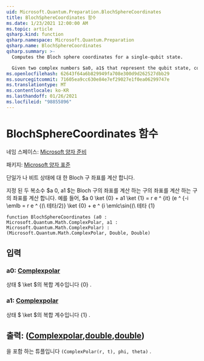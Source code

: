 ```yaml
---
uid: Microsoft.Quantum.Preparation.BlochSphereCoordinates
title: BlochSphereCoordinates 함수
ms.date: 1/23/2021 12:00:00 AM
ms.topic: article
qsharp.kind: function
qsharp.namespace: Microsoft.Quantum.Preparation
qsharp.name: BlochSphereCoordinates
qsharp.summary: >-
  Computes the Bloch sphere coordinates for a single-qubit state.

  Given two complex numbers $a0, a1$ that represent the qubit state, computes coordinates on the Bloch sphere such that $a0 \ket{0} + a1 \ket{1} = r e^{it}(e^{-i \phi /2}\cos{(\theta/2)}\ket{0}+e^{i \phi /2}\sin{(\theta/2)}\ket{1})$.
ms.openlocfilehash: 62643f64a6b829949fa708e300d9d262527dbb29
ms.sourcegitcommit: 71605ea9cc630e84e7ef29027e1f0ea06299747e
ms.translationtype: MT
ms.contentlocale: ko-KR
ms.lasthandoff: 01/26/2021
ms.locfileid: "98855896"
---
```

# <a name="blochspherecoordinates-function"></a>BlochSphereCoordinates 함수

네임 스페이스: [Microsoft 양자 준비](xref:Microsoft.Quantum.Preparation)

패키지: [Microsoft 양자 표준](https://nuget.org/packages/Microsoft.Quantum.Standard)


단일가 나 비트 상태에 대 한 Bloch 구 좌표를 계산 합니다.

지정 된 두 복소수 $a 0, a1 $는 Bloch 구의 좌표를 계산 하는 구의 좌표를 계산 하는 구의 좌표를 계산 합니다. 예를 들어, $a 0 \ket {0} + a1 \ket {1} = r e ^ {it} (e ^ {-i \emlb = r e ^ {(\ 테타/2)} \ket {0} + e ^ {i \emlc\sin{(\ 테타 {1}

```qsharp
function BlochSphereCoordinates (a0 : Microsoft.Quantum.Math.ComplexPolar, a1 : Microsoft.Quantum.Math.ComplexPolar) : (Microsoft.Quantum.Math.ComplexPolar, Double, Double)
```


## <a name="input"></a>입력

### <a name="a0--complexpolar"></a>a0: [Complexpolar](xref:Microsoft.Quantum.Math.ComplexPolar)

상태 $ \ket $의 복합 계수입니다 {0} .


### <a name="a1--complexpolar"></a>a1: [Complexpolar](xref:Microsoft.Quantum.Math.ComplexPolar)

상태 $ \ket $의 복합 계수입니다 {1} .



## <a name="output--complexpolardoubledouble"></a>출력: ([Complexpolar](xref:Microsoft.Quantum.Math.ComplexPolar),[double](xref:microsoft.quantum.lang-ref.double),[double](xref:microsoft.quantum.lang-ref.double))

을 포함 하는 튜플입니다 `(ComplexPolar(r, t), phi, theta)` .